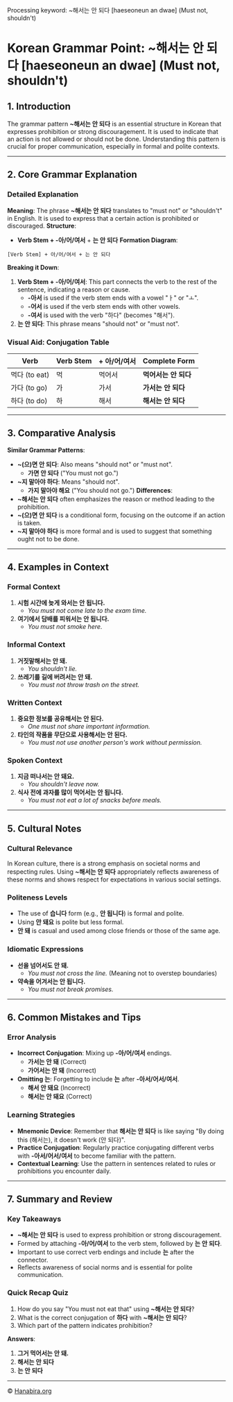 Processing keyword: ~해서는 안 되다 [haeseoneun an dwae] (Must not, shouldn't)
# Korean Grammar Point: ~해서는 안 되다 [haeseoneun an dwae] (Must not, shouldn't)

## 1. Introduction
The grammar pattern **~해서는 안 되다** is an essential structure in Korean that expresses prohibition or strong discouragement. It is used to indicate that an action is not allowed or should not be done. Understanding this pattern is crucial for proper communication, especially in formal and polite contexts.

---
## 2. Core Grammar Explanation
### Detailed Explanation
**Meaning**: The phrase **~해서는 안 되다** translates to "must not" or "shouldn't" in English. It is used to express that a certain action is prohibited or discouraged.
**Structure**:
- **Verb Stem + -아/어/여서** + **는 안 되다**
**Formation Diagram**:
```
[Verb Stem] + 아/어/여서 + 는 안 되다
```
**Breaking it Down**:
1. **Verb Stem + -아/어/여서**: This part connects the verb to the rest of the sentence, indicating a reason or cause.
   - **-아서** is used if the verb stem ends with a vowel "ㅏ" or "ㅗ".
   - **-어서** is used if the verb stem ends with other vowels.
   - **-여서** is used with the verb "하다" (becomes "해서").
2. **는 안 되다**: This phrase means "should not" or "must not".
### Visual Aid: Conjugation Table
| Verb       | Verb Stem | + 아/어/여서 | Complete Form      |
|------------|-----------|-------------|--------------------|
| 먹다 (to eat) | 먹       | 먹어서      | **먹어서는 안 되다** |
| 가다 (to go) | 가       | 가서        | **가서는 안 되다**   |
| 하다 (to do) | 하       | 해서        | **해서는 안 되다**   |
---
## 3. Comparative Analysis
**Similar Grammar Patterns**:
- **~(으)면 안 되다**: Also means "should not" or "must not".
  - **가면 안 되다** ("You must not go.")
- **~지 말아야 하다**: Means "should not".
  - **가지 말아야 해요** ("You should not go.")
**Differences**:
- **~해서는 안 되다** often emphasizes the reason or method leading to the prohibition.
- **~(으)면 안 되다** is a conditional form, focusing on the outcome if an action is taken.
- **~지 말아야 하다** is more formal and is used to suggest that something ought not to be done.
---
## 4. Examples in Context
### Formal Context
1. **시험 시간에 늦게 와서는 안 됩니다.**
   - *You must not come late to the exam time.*
2. **여기에서 담배를 피워서는 안 됩니다.**
   - *You must not smoke here.*
### Informal Context
1. **거짓말해서는 안 돼.**
   - *You shouldn't lie.*
2. **쓰레기를 길에 버려서는 안 돼.**
   - *You must not throw trash on the street.*
### Written Context
1. **중요한 정보를 공유해서는 안 된다.**
   - *One must not share important information.*
2. **타인의 작품을 무단으로 사용해서는 안 된다.**
   - *You must not use another person's work without permission.*
### Spoken Context
1. **지금 떠나서는 안 돼요.**
   - *You shouldn't leave now.*
2. **식사 전에 과자를 많이 먹어서는 안 됩니다.**
   - *You must not eat a lot of snacks before meals.*
---
## 5. Cultural Notes
### Cultural Relevance
In Korean culture, there is a strong emphasis on societal norms and respecting rules. Using **~해서는 안 되다** appropriately reflects awareness of these norms and shows respect for expectations in various social settings.
### Politeness Levels
- The use of **습니다** form (e.g., **안 됩니다**) is formal and polite.
- Using **안 돼요** is polite but less formal.
- **안 돼** is casual and used among close friends or those of the same age.
### Idiomatic Expressions
- **선을 넘어서도 안 돼.**
  - *You must not cross the line.* (Meaning not to overstep boundaries)
- **약속을 어겨서는 안 됩니다.**
  - *You must not break promises.*
---
## 6. Common Mistakes and Tips
### Error Analysis
- **Incorrect Conjugation**: Mixing up **-아/어/여서** endings.
  - **가서는 안 돼** (Correct)
  - **가어서는 안 돼** (Incorrect)
- **Omitting 는**: Forgetting to include **는** after **-아서/어서/여서**.
  - **해서 안 돼요** (Incorrect)
  - **해서는 안 돼요** (Correct)
### Learning Strategies
- **Mnemonic Device**: Remember that **해서는 안 되다** is like saying "By doing this (해서는), it doesn't work (안 되다)".
- **Practice Conjugation**: Regularly practice conjugating different verbs with **-아서/어서/여서** to become familiar with the pattern.
- **Contextual Learning**: Use the pattern in sentences related to rules or prohibitions you encounter daily.
---
## 7. Summary and Review
### Key Takeaways
- **~해서는 안 되다** is used to express prohibition or strong discouragement.
- Formed by attaching **-아/어/여서** to the verb stem, followed by **는 안 되다**.
- Important to use correct verb endings and include **는** after the connector.
- Reflects awareness of social norms and is essential for polite communication.
### Quick Recap Quiz
1. How do you say "You must not eat that" using **~해서는 안 되다**?
2. What is the correct conjugation of **하다** with **~해서는 안 되다**?
3. Which part of the pattern indicates prohibition?

**Answers**:
1. **그거 먹어서는 안 돼.**
2. **해서는 안 되다**
3. **는 안 되다**


---
© [Hanabira.org](https://hanabira.org)
